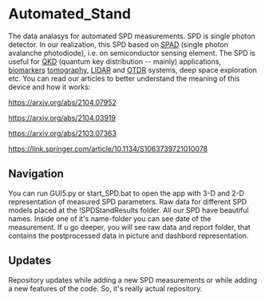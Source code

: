 # Automated_Stand
The data analasys for automated SPD measurements. 
SPD is single photon detector. In our realization, this SPD based on [SPAD](https://en.wikipedia.org/wiki/Single-photon_avalanche_diode) (single photon avalanche photodiode), i.e. on semiconductor sensing element. 
The SPD is useful for [QKD](https://en.wikipedia.org/wiki/Quantum_key_distribution) (quantum key distribution -- mainly) applications, [biomarkers](https://en.wikipedia.org/wiki/Biomarker_(medicine)) [tomography](https://en.wikipedia.org/wiki/Tomography), [LIDAR](https://en.wikipedia.org/wiki/Lidar) and [OTDR](https://en.wikipedia.org/wiki/Optical_time-domain_reflectometer) systems, deep space exploration etc. 
You can read our articles to better understand the meaning of this device and how it works:

https://arxiv.org/abs/2104.07952

https://arxiv.org/abs/2104.03919

https://arxiv.org/abs/2103.07363

https://link.springer.com/article/10.1134/S1063739721010078

## Navigation
You can run GUI5.py or start_SPD.bat to open the app with 3-D and 2-D representation of measured SPD parameters.
Raw data for different SPD models placed at the !SPDStandResults folder. All our SPD have beautiful names. Inside one of it's name-folder you can see date of the measurement. If u go deeper, you will see raw data and report folder, that contains the postprocessed data in picture and dashbord representation. 

## Updates
Repository updates while adding a new SPD measurements or while adding a new features of the code. So, it's really actual repository.
